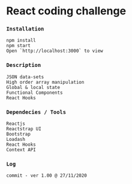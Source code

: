 # React coding challenge

### `Installation`
```
npm install
npm start
Open `http://localhost:3000` to view
```

### `Description`
```
JSON data-sets
High order array manipulation
Global & local state
Functional Components
React Hooks
```

### `Dependecies / Tools`
```
Reactjs
Reactstrap UI
Bootstrap
Loadash
React Hooks
Context API
```

### `Log`
```
commit - ver 1.00 @ 27/11/2020
```

